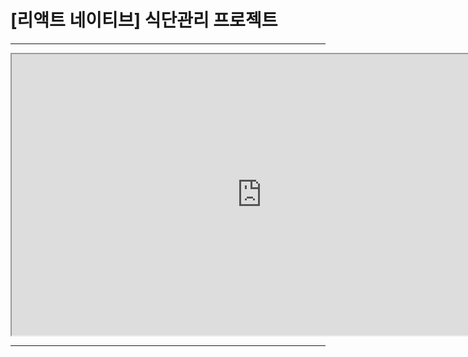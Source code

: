 # [리액트 네이티브] 식단관리 프로젝트
___
<iframe width="800" height="450" src="https://www.figma.com/file/8ot4JWTrP610OP1mXDQvXI/Untitled?type=design&node-id=116-1501&mode=design" allowfullscreen></iframe>

___
